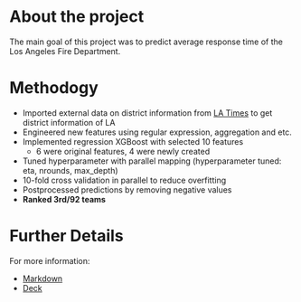 # About the project
The main goal of this project was to predict average response time of the Los Angeles Fire Department.

# Methodogy
* Imported external data on district information from [LA Times](https://www.latimes.com/) to get district information of LA
* Engineered new features using regular expression, aggregation and etc.
* Implemented regression XGBoost with selected 10 features
  * 6 were original features, 4 were newly created
* Tuned hyperparameter with parallel mapping (hyperparameter tuned: eta, nrounds, max_depth)
* 10-fold cross validation in parallel to reduce overfitting
* Postprocessed predictions by removing negative values
* **Ranked 3rd/92 teams**

# Further Details
For more information: 
- [Markdown](https://github.com/jhuo831alex/Kaggle-Competition-101C/blob/master/Project_Report.pdf) 
- [Deck](https://github.com/jhuo831alex/Kaggle-Competition-101C/blob/master/Presentation_Deck.pdf)


